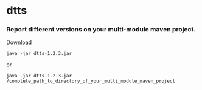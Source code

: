 dtts
====

### Report different versions on your multi-module maven project.

[Download](https://github.com/EsmerilProgramming/dtts/releases/download/1.2.3/dtts-1.2.3.jar)


```shell
java -jar dtts-1.2.3.jar 
```

or
 
```shell
java -jar dtts-1.2.3.jar /complete_path_to_directory_of_your_multi_module_maven_project
```

